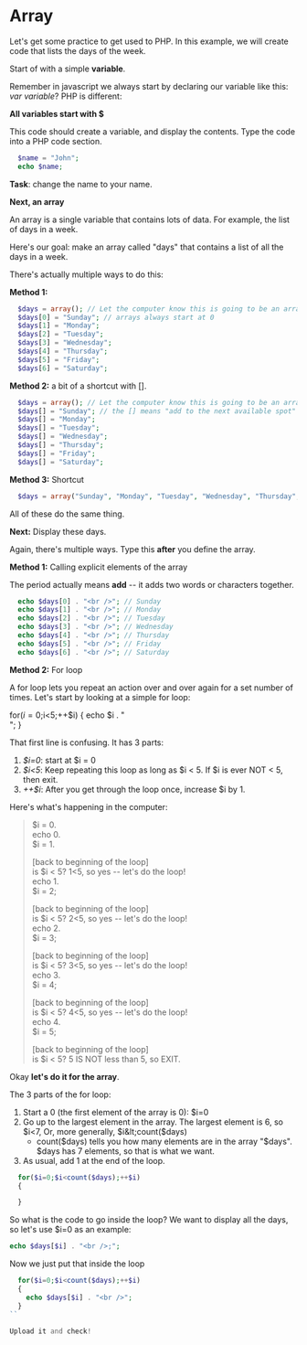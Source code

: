 # Array

Let's get some practice to get used to PHP. In this example, we will create code that lists the days of the week.

Start of with a simple **variable**.

Remember in javascript we always start by declaring our variable like this: *var variable*?  PHP is different:

**All variables start with $** 

This code should create a variable, and display the contents.  Type the code into a PHP code section.

```php
  $name = "John";  
  echo $name;  
```

**Task**: change the name to your name.

**Next, an array**

An array is a single variable that contains lots of data.  For example, the list of days in a week.  

Here's our goal: make an array called "days" that contains a list of all the days in a week.

There's actually multiple ways to do this: 

**Method 1:**

```php
  $days = array(); // Let the computer know this is going to be an array, not a normal variable
  $days[0] = "Sunday"; // arrays always start at 0
  $days[1] = "Monday";
  $days[2] = "Tuesday";
  $days[3] = "Wednesday";
  $days[4] = "Thursday";
  $days[5] = "Friday";
  $days[6] = "Saturday";
```

**Method 2:** a bit of a shortcut with [].

```php
  $days = array(); // Let the computer know this is going to be an array, not a normal variable
  $days[] = "Sunday"; // the [] means "add to the next available spot"
  $days[] = "Monday";
  $days[] = "Tuesday";
  $days[] = "Wednesday";
  $days[] = "Thursday";
  $days[] = "Friday";
  $days[] = "Saturday";
```

**Method 3:** Shortcut

```php
  $days = array("Sunday", "Monday", "Tuesday", "Wednesday", "Thursday", "Friday", "Saturday");
```

All of these do the same thing.  

**Next:** Display these days.

Again, there's multiple ways.  Type this **after** you define the array.

**Method 1:** Calling explicit elements of the array

The period actually means **add** -- it adds two words or characters together.

```php
  echo $days[0] . "<br />"; // Sunday  
  echo $days[1] . "<br />"; // Monday   
  echo $days[2] . "<br />"; // Tuesday   
  echo $days[3] . "<br />"; // Wednesday   
  echo $days[4] . "<br />"; // Thursday   
  echo $days[5] . "<br />"; // Friday   
  echo $days[6] . "<br />"; // Saturday   
```

**Method 2:** For loop

A for loop lets you repeat an action over and over again for a set number of times.  Let's start by looking at a simple for loop:

  for($i=0;$i<5;++$i)
  {
    echo $i . "<br />";
  }

That first line is confusing.  It has 3 parts:

1. *$i=0*: start at $i = 0
2. *$i<5*: Keep repeating this loop as long as $i < 5. If $i is ever NOT < 5, then exit.
3. *++$i*: After you get through the loop once, increase $i by 1.

Here's what's happening in the computer:

> $i = 0.  
> echo 0.  
> $i = 1.  
>   
> [back to beginning of the loop]  
> is $i &lt; 5? 1&lt;5, so yes -- let's do the loop!  
> echo 1.  
> $i = 2;  
>   
> [back to beginning of the loop]  
> is $i &lt; 5? 2&lt;5, so yes -- let's do the loop!  
> echo 2.  
> $i = 3;  
>   
> [back to beginning of the loop]  
> is $i &lt; 5? 3&lt;5, so yes -- let's do the loop!  
> echo 3.  
> $i = 4;  
>   
> [back to beginning of the loop]  
> is $i &lt; 5? 4&lt;5, so yes -- let's do the loop!  
> echo 4.  
> $i = 5;  
>   
> [back to beginning of the loop]  
> is $i &lt; 5? 5 IS NOT less than 5, so EXIT.  

Okay **let's do it for the array**.

The 3 parts of the for loop:

1. Start a 0 (the first element of the array is 0): $i=0
2. Go up to the largest element in the array.  The largest element is 6, so $i&lt;7,  Or, more generally, $i&lt;count($days)
	- count($days) tells you how many elements are in the array "$days".  $days has 7 elements, so that is what we want.
3. As usual, add 1 at the end of the loop.

```php
  for($i=0;$i<count($days);++$i)
  {

  }
```

So what is the code to go inside the loop?  We want to display all the days, so let's use $i=0 as an example:

```php
echo $days[$i] . "<br />;";
```

Now we just put that inside the loop

```php
  for($i=0;$i<count($days);++$i)
  {
    echo $days[$i] . "<br />";
  }
``

Upload it and check!
